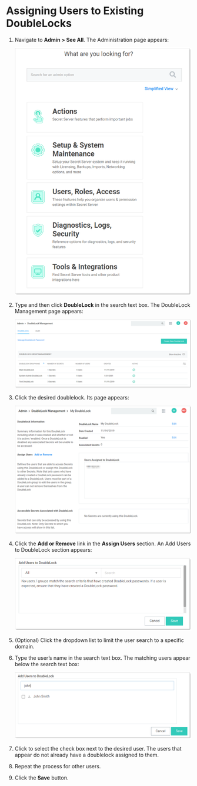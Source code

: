 [title]: # (Assigning Users to Existing DoubleLocks)
[tags]: # (DoubleLock)
[priority]: # (1000)

# Assigning Users to Existing DoubleLocks

1. Navigate to **Admin \> See All**. The Administration page appears:

   ![image-20191114142009435](images/image-20191114142009435.png)

1. Type and then click **DoubleLock** in the search text box. The DoubleLock Management page appears:

   ![image-20191115143042406](images/image-20191115143042406.png)

1. Click the desired doublelock. Its page appears:

   ![image-20191118103959276](images/image-20191118103959276.png)

1. Click the **Add or Remove** link in the **Assign Users** section. An Add Users to DoubleLock section appears:

   ![image-20191118104242275](images/image-20191118104242275.png)

1. (Optional) Click the dropdown list to limit the user search to a specific domain.

1. Type the user’s name in the search text box. The matching users appear below the search text box:

   ![image-20191118144953352](images/image-20191118144953352.png)

1. Click to select the check box next to the desired user. The users that appear do not already have a doublelock assigned to them.

1. Repeat the process for other users.

1. Click the **Save** button.
